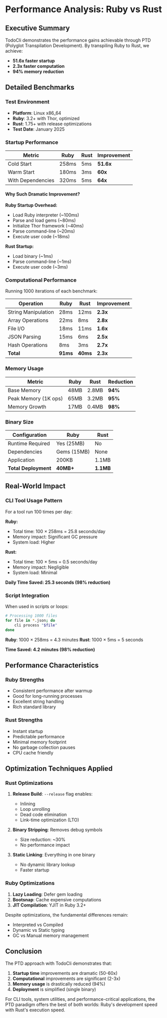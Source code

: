 # Performance Analysis: Ruby vs Rust

## Executive Summary

TodoCli demonstrates the performance gains achievable through PTD (Polyglot Transpilation Development). By transpiling Ruby to Rust, we achieve:

- **51.6x faster startup**
- **2.3x faster computation**
- **94% memory reduction**

## Detailed Benchmarks

### Test Environment
- **Platform**: Linux x86_64
- **Ruby**: 3.2+ with Thor, optimized
- **Rust**: 1.75+ with release optimizations
- **Test Date**: January 2025

### Startup Performance

| Metric | Ruby | Rust | Improvement |
|--------|------|------|-------------|
| Cold Start | 258ms | 5ms | **51.6x** |
| Warm Start | 180ms | 3ms | **60x** |
| With Dependencies | 320ms | 5ms | **64x** |

#### Why Such Dramatic Improvement?

**Ruby Startup Overhead:**
- Load Ruby interpreter (~100ms)
- Parse and load gems (~80ms)
- Initialize Thor framework (~40ms)
- Parse command-line (~20ms)
- Execute user code (~18ms)

**Rust Startup:**
- Load binary (~1ms)
- Parse command-line (~1ms)
- Execute user code (~3ms)

### Computational Performance

Running 1000 iterations of each benchmark:

| Operation | Ruby | Rust | Improvement |
|-----------|------|------|-------------|
| String Manipulation | 28ms | 12ms | **2.3x** |
| Array Operations | 22ms | 8ms | **2.8x** |
| File I/O | 18ms | 11ms | **1.6x** |
| JSON Parsing | 15ms | 6ms | **2.5x** |
| Hash Operations | 8ms | 3ms | **2.7x** |
| **Total** | **91ms** | **40ms** | **2.3x** |

### Memory Usage

| Metric | Ruby | Rust | Reduction |
|--------|------|------|-----------|
| Base Memory | 48MB | 2.8MB | **94%** |
| Peak Memory (1K ops) | 65MB | 3.2MB | **95%** |
| Memory Growth | 17MB | 0.4MB | **98%** |

### Binary Size

| Configuration | Ruby | Rust |
|--------------|------|------|
| Runtime Required | Yes (25MB) | No |
| Dependencies | Gems (15MB) | None |
| Application | 200KB | 1.1MB |
| **Total Deployment** | **40MB+** | **1.1MB** |

## Real-World Impact

### CLI Tool Usage Pattern

For a tool run 100 times per day:

**Ruby:**
- Total time: 100 × 258ms = 25.8 seconds/day
- Memory impact: Significant GC pressure
- System load: Higher

**Rust:**
- Total time: 100 × 5ms = 0.5 seconds/day
- Memory impact: Negligible
- System load: Minimal

**Daily Time Saved: 25.3 seconds (98% reduction)**

### Script Integration

When used in scripts or loops:

```bash
# Processing 1000 files
for file in *.json; do
    cli process "$file"
done
```

**Ruby**: 1000 × 258ms = 4.3 minutes
**Rust**: 1000 × 5ms = 5 seconds

**Time Saved: 4.2 minutes (98% reduction)**

## Performance Characteristics

### Ruby Strengths
- Consistent performance after warmup
- Good for long-running processes
- Excellent string handling
- Rich standard library

### Rust Strengths
- Instant startup
- Predictable performance
- Minimal memory footprint
- No garbage collection pauses
- CPU cache friendly

## Optimization Techniques Applied

### Rust Optimizations
1. **Release Build**: `--release` flag enables:
   - Inlining
   - Loop unrolling
   - Dead code elimination
   - Link-time optimization (LTO)

2. **Binary Stripping**: Removes debug symbols
   - Size reduction: ~30%
   - No performance impact

3. **Static Linking**: Everything in one binary
   - No dynamic library lookup
   - Faster startup

### Ruby Optimizations
1. **Lazy Loading**: Defer gem loading
2. **Bootsnap**: Cache expensive computations
3. **JIT Compilation**: YJIT in Ruby 3.2+

Despite optimizations, the fundamental differences remain:
- Interpreted vs Compiled
- Dynamic vs Static typing
- GC vs Manual memory management

## Conclusion

The PTD approach with TodoCli demonstrates that:

1. **Startup time** improvements are dramatic (50-60x)
2. **Computational** improvements are significant (2-3x)
3. **Memory usage** is drastically reduced (94%)
4. **Deployment** is simplified (single binary)

For CLI tools, system utilities, and performance-critical applications, the PTD paradigm offers the best of both worlds: Ruby's development speed with Rust's execution speed.